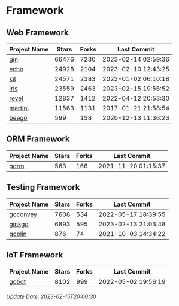 # Framework

## Web Framework
| Project Name | Stars | Forks | Last Commit |
| ------------ | ----- | ----- | ----------- |
| [gin](https://github.com/gin-gonic/gin) | 66476 | 7230 | 2023-02-14 02:59:36 |
| [echo](https://github.com/labstack/echo) | 24928 | 2104 | 2023-02-10 12:43:25 |
| [kit](https://github.com/go-kit/kit) | 24571 | 2383 | 2023-01-02 06:10:18 |
| [iris](https://github.com/kataras/iris) | 23559 | 2463 | 2023-02-15 19:56:52 |
| [revel](https://github.com/revel/revel) | 12837 | 1412 | 2022-04-12 20:53:30 |
| [martini](https://github.com/go-martini/martini) | 11563 | 1131 | 2017-01-21 21:58:54 |
| [beego](https://github.com/astaxie/beego) | 599 | 158 | 2020-12-13 11:36:23 |

## ORM Framework
| Project Name | Stars | Forks | Last Commit |
| ------------ | ----- | ----- | ----------- |
| [gorm](https://github.com/jinzhu/gorm) | 563 | 166 | 2021-11-20 01:15:37 |

## Testing Framework
| Project Name | Stars | Forks | Last Commit |
| ------------ | ----- | ----- | ----------- |
| [goconvey](https://github.com/smartystreets/goconvey) | 7608 | 534 | 2022-05-17 18:39:55 |
| [ginkgo](https://github.com/onsi/ginkgo) | 6893 | 595 | 2023-02-13 21:03:48 |
| [goblin](https://github.com/franela/goblin) | 876 | 74 | 2021-10-03 14:34:22 |

## IoT Framework
| Project Name | Stars | Forks | Last Commit |
| ------------ | ----- | ----- | ----------- |
| [gobot](https://github.com/hybridgroup/gobot) | 8102 | 999 | 2022-05-02 19:56:19 |

*Update Date: 2023-02-15T20:00:30*